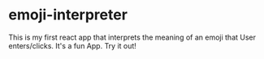 # emoji-interpreter
This is my first react app that interprets the meaning of an emoji that User enters/clicks. It's a fun App. Try it out!

